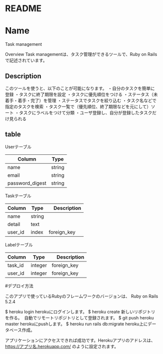 # README
Name
====
Task management

Overview
Task managementは、タスク管理ができるツールで、Ruby on Railsで記述されています。

## Description
このツールを使うと、以下のことが可能になります。
・自分のタスクを簡単に登録
・タスクに終了期限を設定
・タスクに優先順位をつける
・ステータス（未着手・着手・完了）を管理
・ステータスでタスクを絞り込む
・タスク名などで指定のタスクを検索
・タスク一覧で（優先順位、終了期限などを元にして）ソート
・タスクにラベルをつけて分類
・ユーザ登録し、自分が登録したタスクだけ見られる

## table
Userテーブル

|  Column   |  Type    |
| --------  | -------- |
|  name     |  string  |
|  email    |  string  |
| password_digest | string |

Taskテーブル

|  Column   |  Type    |　Description |
| --------  | -------- | ------------ |
| name      | string   |              |
| detail    | text     |              |
| user_id   | index    | foreign_key  |

Labelテーブル

|  Column   |  Type    |　Description |
| --------  | -------- | ------------ |
| task_id   | integer  | foreign_key  |
| user_id   | integer  | foreign_key  |

#デプロイ方法

このアプリで使っているRubyのフレームワークのバージョンは、
Ruby on Rails 5.2.4

$ heroku login herokuにログインします。
$ heroku create 新しいリポジトリを作る。　自動でリモートリポジトリとして登録されます。
$ git push heroku master herokuにpushします。
$ heroku run rails db:migrate heroku上にデータベース作成。

アプリケーションにアクセスできれば成功です。Herokuアプリのアドレスは、https://アプリ名.herokuapp.com/ のように設定されます。
